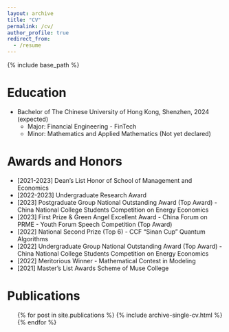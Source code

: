 ```yaml
---
layout: archive
title: "CV"
permalink: /cv/
author_profile: true
redirect_from:
  - /resume
---
```


{% include base_path %}

Education
======
* Bachelor of The Chinese University of Hong Kong, Shenzhen, 2024 (expected)
  * Major: Financial Engineering - FinTech
  * Minor: Mathematics and Applied Mathematics (Not yet declared)

Awards and Honors
======
* [2021-2023] Dean’s List Honor of School of Management and Economics
* [2022-2023] Undergraduate Research Award
* [2023] Postgraduate Group National Outstanding Award (Top Award) - China National College Students Competition on Energy Economics
* [2023] First Prize & Green Angel Excellent Award - China Forum on PRME - Youth Forum Speech Competition (Top Award)
* [2022] National Second Prize (Top 6) - CCF “Sinan Cup” Quantum Algorithms
* [2022] Undergraduate Group National Outstanding Award (Top Award) - China National College Students Competition on Energy Economics
* [2022] Meritorious Winner - Mathematical Contest in Modeling
* [2021] Master’s List Awards Scheme of Muse College

Publications
======
  <ul>{% for post in site.publications %}
    {% include archive-single-cv.html %}
  {% endfor %}</ul>
  
